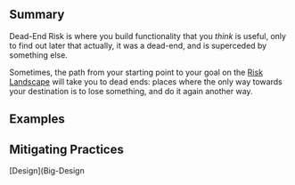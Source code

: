 
## Summary

Dead-End Risk is where you build functionality that you _think_ is useful, only to find out later that actually, it was 
a dead-end, and is superceded by something else.

Sometimes, the path from your starting point to your goal on the [Risk Landscape](Risk-Landscape) will take you to dead ends:  places 
where the only way towards your destination is to lose something, and do it again another way.

## Examples




## Mitigating Practices

[Design](Big-Design